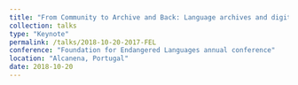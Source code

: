 ```yaml
---
title: "From Community to Archive and Back: Language archives and digital return. Communities in Control"
collection: talks
type: "Keynote"
permalink: /talks/2018-10-20-2017-FEL
conference: "Foundation for Endangered Languages annual conference"
location: "Alcanena, Portugal"
date: 2018-10-20
---
```

